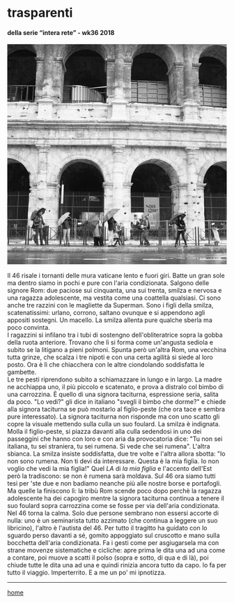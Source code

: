 # trasparenti  

#### della serie “intera rete” - wk36 2018  
![](/interarete082.png "Colosseo")   

Il 46 risale i tornanti delle mura vaticane lento e fuori giri. Batte un gran sole ma dentro siamo in pochi e pure con l'aria condizionata. Salgono delle signore Rom: due paciose sui cinquanta, una sui trenta, smilza e nervosa e una ragazza adolescente, ma vestita come una coattella qualsiasi. Ci sono anche tre razzini con le magliette da Superman. Sono i figli della smilza, scatenatissimi: urlano, corrono, saltano ovunque e si appendono agli appositi sostegni. Un macello. La smilza allenta pure qualche sberla ma poco convinta.   
I ragazzini si infilano tra i tubi di sostengno dell'obliteratrice sopra la gobba della ruota anteriore. Trovano che lì si forma come un'angusta sediola e subito se la litigano a pieni polmoni. Spunta però un'altra Rom, una vecchina tutta grinze, che scalza i tre nipoti e con una certa agilità si siede al loro posto. Ora è lì che chiacchera con le altre ciondolando soddisfatta le gambette.  
Le tre pesti riprendono subito a schiamazzare in lungo e in largo. La madre ne acchiappa uno, il più piccolo e scatenato, e prova a distralo col bimbo di una carrozzina. È quello di una signora taciturna, espressione seria, salita da poco. "Lo vedi?" gli dice in italiano "svegli il bimbo che dorme?" e chiede alla  signora taciturna se può mostarlo al figlio-peste (che ora tace e sembra pure interessato). La signora taciturna non risponde ma con uno scatto gli copre la visuale mettendo sulla culla un suo foulard. La smilza è indignata. Molla il figlio-peste, si piazza davanti alla culla sedendosi in uno dei passeggini che hanno con loro e con aria da provocatoria dice: "Tu non sei italiana, tu sei straniera, tu sei rumena. Si vede che sei rumena". L'altra sbianca. La smilza insiste soddisfatta, due tre volte e l'altra allora sbotta: "Io non sono rumena. Non ti devi da interessare. Questa è la mia figlia. Io non voglio che vedi la mia figlia!" Quel *LA* di *la mia figlia* e l'accento dell'Est però la tradiscono: se non è rumena sarà moldava.
Sul 46 ora siamo tutti tesi per 'ste due e non badiamo neanche più alle nostre borse e portafogli. Ma quelle la finiscono lì: la tribù Rom scende poco dopo perchè la ragazza adolescente ha dei capogiro mentre la signora taciturna continua a tenere il suo foulard sopra carrozzina come se fosse per via dell'aria condizionata.  
Nel 46 torna la calma. Solo due persone sembrano non essersi accorte di nulla: uno è un seminarista tutto azzimato (che continua a leggere un suo libricino), l'altro è l'autista del 46. Per tutto il tragitto ha guidato con lo sguardo perso davanti a sé, gomito appoggiato sul cruscotto e mano sulla bocchetta dell'aria condizionata. Fa i gesti come per asgiugarsela ma con strane movenze sistematiche e cicliche: apre prima le dita una ad una come a contare, poi muove a scatti il polso (sopra e sotto, di qua e di là), poi chiude tutte le dita una ad una e quindi rinizia ancora tutto da capo. lo fa per tutto il viaggio. Imperterrito. E a me un po' mi ipnotizza.    
  

---  
[home](/interarete.md) 
